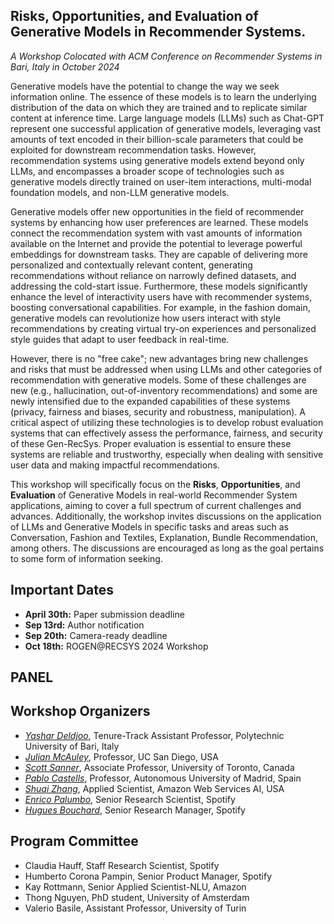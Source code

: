 ## Risks, Opportunities, and Evaluation of Generative Models in Recommender Systems.
<em> A Workshop Colocated with ACM Conference on Recommender Systems in Bari, Italy in October 2024 </em>

Generative models have the potential to change the way we seek information online. The essence of these models is to learn the underlying distribution of the data on which they are trained and to replicate similar content at inference time. Large language models (LLMs) such as Chat-GPT represent one successful application of generative models, leveraging vast amounts of text encoded in their billion-scale parameters that could be exploited for downstream recommendation tasks. However, recommendation systems using generative models extend beyond only LLMs, and encompasses a broader scope of technologies such as generative models directly trained on user-item interactions, multi-modal foundation models, and non-LLM generative models.

Generative models offer new opportunities in the field of recommender systems by enhancing how user preferences are learned. These models connect the recommendation system with vast amounts of information available on the Internet and provide the potential to leverage powerful embeddings for downstream tasks. They are capable of delivering more personalized and contextually relevant content, generating recommendations without reliance on narrowly defined datasets, and addressing the cold-start issue. Furthermore, these models significantly enhance the level of interactivity users have with recommender systems, boosting conversational capabilities. For example, in the fashion domain, generative models can revolutionize how users interact with style recommendations by creating virtual try-on experiences and personalized style guides that adapt to user feedback in real-time.

However, there is no "free cake"; new advantages bring new challenges and risks that must be addressed when using LLMs and other categories of recommendation with generative models. Some of these challenges are new (e.g., hallucination, out-of-inventory recommendations) and some are newly intensified due to the expanded capabilities of these systems (privacy, fairness and biases, security and robustness, manipulation). A critical aspect of utilizing these technologies is to develop robust evaluation systems that can effectively assess the performance, fairness, and security of these Gen-RecSys. Proper evaluation is essential to ensure these systems are reliable and trustworthy, especially when dealing with sensitive user data and making impactful recommendations.

This workshop will specifically focus on the **Risks**, **Opportunities**, and **Evaluation** of Generative Models in real-world Recommender System applications, aiming to cover a full spectrum of current challenges and advances. Additionally, the workshop invites discussions on the application of LLMs and Generative Models in specific tasks and areas such as Conversation, Fashion and Textiles, Explanation, Bundle Recommendation, among others. The discussions are encouraged as long as the goal pertains to some form of information seeking.



## Important Dates

* **April 30th:** Paper submission deadline
* **Sep 13rd:** Author notification
* **Sep 20th:** Camera-ready deadline
* **Oct 18th:** ROGEN@RECSYS 2024 Workshop


## PANEL


## Workshop Organizers

- *[Yashar Deldjoo](https://scholar.google.com/citations?user=-C_x_hUAAAAJ&hl=en)*, Tenure-Track Assistant Professor, Polytechnic University of Bari, Italy
- *[Julian McAuley](https://scholar.google.com/citations?user=icbo4M0AAAAJ&hl=en)*, Professor, UC San Diego, USA
- *[Scott Sanner](https://scholar.google.com/citations?hl=en&user=kB8UPNIAAAAJ)*, Associate Professor, University of Toronto, Canada
- *[Pablo Castells](https://scholar.google.com/citations?hl=en&user=gu9fnxsAAAAJ)*, Professor, Autonomous University of Madrid, Spain
- *[Shuai Zhang](https://scholar.google.com/citations?hl=en&user=PPjdxlcAAAAJ)*, Applied Scientist, Amazon Web Services AI, USA
- *[Enrico Palumbo](https://scholar.google.com/citations?hl=en&user=WINnyNwAAAAJ)*, Senior Research Scientist, Spotify
- *[Hugues Bouchard](https://dblp.org/pid/79/1925.html)*, Senior Research Manager, Spotify

## Program Committee


* Claudia Hauff, Staff Research Scientist, Spotify
* Humberto Corona Pampin, Senior Product Manager, Spotify
* Kay Rottmann, Senior Applied Scientist-NLU, Amazon
* Thong Nguyen, PhD student, University of Amsterdam
* Valerio Basile, Assistant Professor, University of Turin
